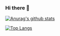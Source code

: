 ### Hi there 👋


[![Anurag's github stats](https://github-readme-stats.vercel.app/api?username=mohamedelhassak)](https://github.com/mohamedelhassak/github-readme-stats)

[![Top Langs](https://github-readme-stats.vercel.app/api/top-langs/?username=mohamedelhassak&layout=compact)](https://github.com/mohamedelhassak/github-readme-stats)

